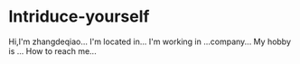 # Intriduce-yourself
Hi,I'm zhangdeqiao...
I'm located in...
I'm working in ...company...
My hobby is ...
How to reach me...
